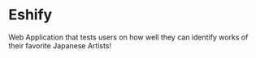 # Eshify
Web Application that tests users on how well they can identify works of their favorite Japanese Artists!
